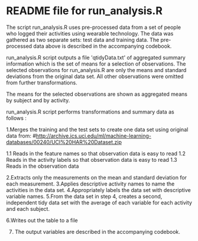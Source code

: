 README file for run_analysis.R
==============================
The script run_analysis.R uses pre-processed data from a set of people who logged their activities using wearable technology.
The data was gathered as two separate sets: test data and training data.
The pre-processed data above is described in the accompanying codebook.

run_analysis.R script outputs a file 'qtidyData.txt' of aggregated summary information which is the set of means for a selection of observations.
The selected observations for run_analysis.R are only the means and standard deviations from the original data set.  All other observations were omitted from further transformations.

The means for the selected observations are shown as aggregated means by subject and by activity.

run_analysis.R script performs transformations and summary data as follows :

1.Merges the training and the test sets to create one data set using original data from:
  #http://archive.ics.uci.edu/ml/machine-learning-databases/00240/UCI%20HAR%20Dataset.zip
  
  1.1 Reads in the feature names so that observation data is easy to read
  1.2 Reads in the activity labels so that observation data is easy to read
  1.3 Reads in the observation data

2.Extracts only the measurements on the mean and standard deviation for each measurement.
3.Applies descriptive activity names to name the activities in the data set.
4.Appropriately labels the data set with descriptive variable names.
5.From the data set in step 4, creates a second, independent tidy data set with the average of each variable for each activity and each subject.

6.Writes out the table to a file

7. The output variables are described in the accompanying codebook.


